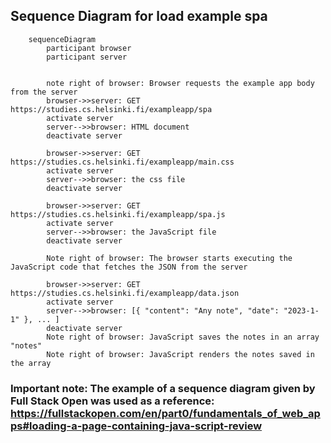 ## Sequence Diagram for load example spa

```mermaid
    sequenceDiagram
        participant browser
        participant server


        note right of browser: Browser requests the example app body from the server
        browser->>server: GET https://studies.cs.helsinki.fi/exampleapp/spa
        activate server
        server-->>browser: HTML document
        deactivate server

        browser->>server: GET https://studies.cs.helsinki.fi/exampleapp/main.css
        activate server
        server-->>browser: the css file
        deactivate server

        browser->>server: GET https://studies.cs.helsinki.fi/exampleapp/spa.js
        activate server
        server-->>browser: the JavaScript file
        deactivate server

        Note right of browser: The browser starts executing the JavaScript code that fetches the JSON from the server

        browser->>server: GET https://studies.cs.helsinki.fi/exampleapp/data.json
        activate server
        server-->>browser: [{ "content": "Any note", "date": "2023-1-1" }, ... ]
        deactivate server
        Note right of browser: JavaScript saves the notes in an array "notes"
        Note right of browser: JavaScript renders the notes saved in the array
```

### Important note: The example of a sequence diagram given by Full Stack Open was used as a reference: https://fullstackopen.com/en/part0/fundamentals_of_web_apps#loading-a-page-containing-java-script-review